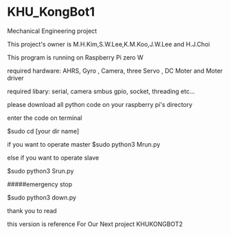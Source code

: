 # KHU_KongBot1


Mechanical Engineering project 

This project's owner is M.H.Kim,S.W.Lee,K.M.Koo,J.W.Lee and H.J.Choi

This program is running on Raspberry Pi zero W

required hardware:
AHRS, Gyro , Camera, three Servo , DC Moter and Moter driver

required libary:
serial, camera smbus gpio, socket, threading etc...

please download all python code on your raspberry pi's directory 

enter the code on terminal

$sudo cd [your dir name]

if you want to operate master
$sudo python3 Mrun.py

else if you want to operate slave

$sudo python3 Srun.py

#####emergency stop

 $sudo python3 down.py
 
thank you to read

this version is reference For Our Next project KHUKONGBOT2 
